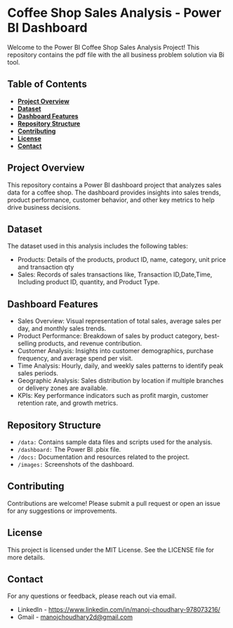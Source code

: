 # Coffee Shop Sales Analysis - Power BI Dashboard

Welcome to the Power BI Coffee Shop Sales Analysis Project! This repository contains the pdf file with the all business problem solution via Bi tool.

## Table of Contents
* **[Project Overview](#1)**
* **[Dataset](#2)**
* **[Dashboard Features](#3)**
* **[Repository Structure](#4)**
* **[Contributing](#5)**
* **[License](#6)**
* **[Contact](#7)**

<a id='1'></a>
## Project Overview
This repository contains a Power BI dashboard project that analyzes sales data for a coffee shop. The dashboard provides insights into sales trends, product performance, customer behavior, and other key metrics to help drive business decisions.

<a id='2'></a>
## Dataset
The dataset used in this analysis includes the following tables:

* Products: Details of the products, product ID, name, category, unit price and transaction qty
* Sales: Records of sales transactions like, Transaction ID,Date,Time, Including product ID, quantity, and Product Type.

<a id='3'></a>
## Dashboard Features
* Sales Overview: Visual representation of total sales, average sales per day, and monthly sales trends.
* Product Performance: Breakdown of sales by product category, best-selling products, and revenue contribution.
* Customer Analysis: Insights into customer demographics, purchase frequency, and average spend per visit.
* Time Analysis: Hourly, daily, and weekly sales patterns to identify peak sales periods.
* Geographic Analysis: Sales distribution by location if multiple branches or delivery zones are available.
* KPIs: Key performance indicators such as profit margin, customer retention rate, and growth metrics.

<a id='4'></a>
## Repository Structure
* `/data:` Contains sample data files and scripts used for the analysis.
* `/dashboard:` The Power BI .pbix file.
* `/docs:` Documentation and resources related to the project.
* `/images:` Screenshots of the dashboard.

<a id='5'></a>
## Contributing
Contributions are welcome! Please submit a pull request or open an issue for any suggestions or improvements.

<a id='6'></a>
## License
This project is licensed under the MIT License. See the LICENSE file for more details.

<a id='7'></a>
## Contact
For any questions or feedback, please reach out via email.

* LinkedIn - https://www.linkedin.com/in/manoj-choudhary-978073216/
* Gmail - manojchoudhary2d@gmail.com
